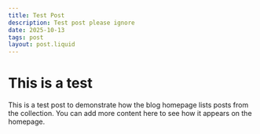 ```yaml
---
title: Test Post
description: Test post please ignore
date: 2025-10-13
tags: post
layout: post.liquid
---
```


# This is a test

This is a test post to demonstrate how the blog homepage lists posts from the collection. You can add more content here to see how it appears on the homepage.
